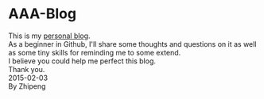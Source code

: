 # AAA-Blog
This is my [personal blog](zhipengzeng.github.com/AAA-Blog).  
As a beginner in Github, I'll share some thoughts and questions on it as well as some tiny skills for reminding me to some extend.  
I believe you could help me perfect this blog.  
Thank you.  
2015-02-03  
By Zhipeng
